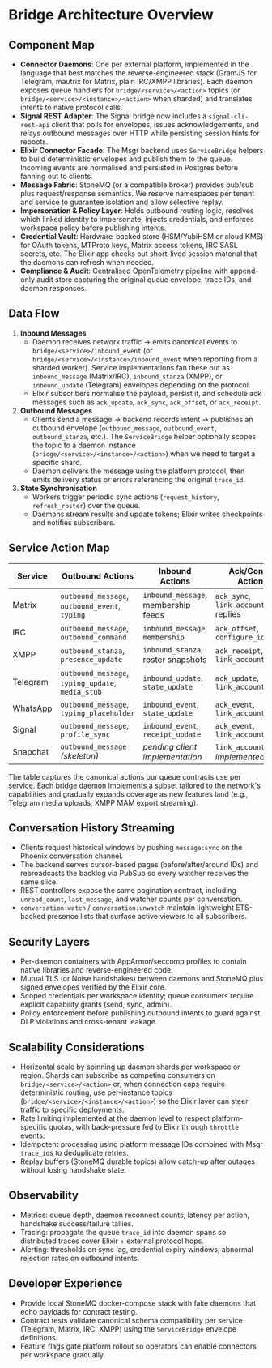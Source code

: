 # Bridge Architecture Overview

## Component Map
- **Connector Daemons**: One per external platform, implemented in the language that best matches the reverse-engineered stack (GramJS for Telegram, mautrix for Matrix, plain IRC/XMPP libraries). Each daemon exposes queue handlers for `bridge/<service>/<action>` topics (or `bridge/<service>/<instance>/<action>` when sharded) and translates intents to native protocol calls.
- **Signal REST Adapter**: The Signal bridge now includes a `signal-cli-rest-api` client that polls for envelopes, issues acknowledgements, and relays outbound messages over HTTP while persisting session hints for reboots.
- **Elixir Connector Facade**: The Msgr backend uses `ServiceBridge` helpers to build deterministic envelopes and publish them to the queue. Incoming events are normalised and persisted in Postgres before fanning out to clients.
- **Message Fabric**: StoneMQ (or a compatible broker) provides pub/sub plus request/response semantics. We reserve namespaces per tenant and service to guarantee isolation and allow selective replay.
- **Impersonation & Policy Layer**: Holds outbound routing logic, resolves which linked identity to impersonate, injects credentials, and enforces workspace policy before publishing intents.
- **Credential Vault**: Hardware-backed store (HSM/YubiHSM or cloud KMS) for OAuth tokens, MTProto keys, Matrix access tokens, IRC SASL secrets, etc. The Elixir app checks out short-lived session material that the daemons can refresh when needed.
- **Compliance & Audit**: Centralised OpenTelemetry pipeline with append-only audit store capturing the original queue envelope, trace IDs, and daemon responses.

## Data Flow
1. **Inbound Messages**
   - Daemon receives network traffic → emits canonical events to `bridge/<service>/inbound_event`
     (or `bridge/<service>/<instance>/inbound_event` when reporting from a sharded worker). Service
     implementations fan these out as `inbound_message` (Matrix/IRC), `inbound_stanza` (XMPP), or
     `inbound_update` (Telegram) envelopes depending on the protocol.
   - Elixir subscribers normalise the payload, persist it, and schedule ack messages such as
     `ack_update`, `ack_sync`, `ack_offset`, or `ack_receipt`.
2. **Outbound Messages**
   - Clients send a message → backend records intent → publishes an outbound envelope
     (`outbound_message`, `outbound_event`, `outbound_stanza`, etc.). The `ServiceBridge` helper
     optionally scopes the topic to a daemon instance (`bridge/<service>/<instance>/<action>`) when
     we need to target a specific shard.
   - Daemon delivers the message using the platform protocol, then emits delivery status or errors referencing the original `trace_id`.
3. **State Synchronisation**
   - Workers trigger periodic sync actions (`request_history`, `refresh_roster`) over the queue.
   - Daemons stream results and update tokens; Elixir writes checkpoints and notifies subscribers.

## Service Action Map
| Service  | Outbound Actions                                   | Inbound Actions                     | Ack/Control Actions                  |
|----------|----------------------------------------------------|-------------------------------------|--------------------------------------|
| Matrix   | `outbound_message`, `outbound_event`, `typing`      | `inbound_message`, membership feeds | `ack_sync`, `link_account` replies   |
| IRC      | `outbound_message`, `outbound_command`             | `inbound_message`, `membership`     | `ack_offset`, `configure_identity`   |
| XMPP     | `outbound_stanza`, `presence_update`               | `inbound_stanza`, roster snapshots  | `ack_receipt`, `link_account`        |
| Telegram | `outbound_message`, `typing_update`, `media_stub`  | `inbound_update`, `state_update`    | `ack_update`, `link_account`         |
| WhatsApp | `outbound_message`, `typing_placeholder`           | `inbound_event`, `state_update`     | `ack_event`, `link_account`          |
| Signal   | `outbound_message`, `profile_sync`                 | `inbound_event`, `receipt_update`   | `ack_event`, `link_account`          |
| Snapchat | `outbound_message` *(skeleton)*                    | _pending client implementation_     | `link_account` *(not implemented)*   |

The table captures the canonical actions our queue contracts use per service. Each bridge daemon
implements a subset tailored to the network's capabilities and gradually expands coverage as new
features land (e.g., Telegram media uploads, XMPP MAM export streaming).

## Conversation History Streaming
- Clients request historical windows by pushing `message:sync` on the Phoenix conversation channel.
- The backend serves cursor-based pages (before/after/around IDs) and rebroadcasts the backlog via PubSub so every watcher receives the same slice.
- REST controllers expose the same pagination contract, including `unread_count`, `last_message`, and watcher counts per conversation.
- `conversation:watch` / `conversation:unwatch` maintain lightweight ETS-backed presence lists that surface active viewers to all subscribers.

## Security Layers
- Per-daemon containers with AppArmor/seccomp profiles to contain native libraries and reverse-engineered code.
- Mutual TLS (or Noise handshakes) between daemons and StoneMQ plus signed envelopes verified by the Elixir core.
- Scoped credentials per workspace identity; queue consumers require explicit capability grants (send, sync, admin).
- Policy enforcement before publishing outbound intents to guard against DLP violations and cross-tenant leakage.

## Scalability Considerations
- Horizontal scale by spinning up daemon shards per workspace or region. Shards can subscribe as competing consumers on `bridge/<service>/<action>` or, when connection caps require deterministic routing, use per-instance topics (`bridge/<service>/<instance>/<action>`) so the Elixir layer can steer traffic to specific deployments.
- Rate limiting implemented at the daemon level to respect platform-specific quotas, with back-pressure fed to Elixir through `throttle` events.
- Idempotent processing using platform message IDs combined with Msgr `trace_id`s to deduplicate retries.
- Replay buffers (StoneMQ durable topics) allow catch-up after outages without losing handshake state.

## Observability
- Metrics: queue depth, daemon reconnect counts, latency per action, handshake success/failure tallies.
- Tracing: propagate the queue `trace_id` into daemon spans so distributed traces cover Elixir + external protocol hops.
- Alerting: thresholds on sync lag, credential expiry windows, abnormal rejection rates on outbound intents.

## Developer Experience
- Provide local StoneMQ docker-compose stack with fake daemons that echo payloads for contract testing.
- Contract tests validate canonical schema compatibility per service (Telegram, Matrix, IRC, XMPP) using the `ServiceBridge` envelope definitions.
- Feature flags gate platform rollout so operators can enable connectors per workspace gradually.
